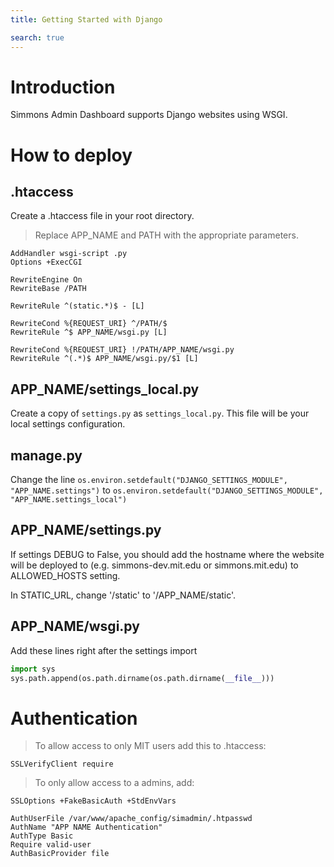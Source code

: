 ```yaml
---
title: Getting Started with Django

search: true
---
```


# Introduction

Simmons Admin Dashboard supports Django websites using WSGI.

# How to deploy

## .htaccess

Create a .htaccess file in your root directory.

> Replace APP_NAME and PATH with the appropriate parameters.

```shell
AddHandler wsgi-script .py
Options +ExecCGI

RewriteEngine On
RewriteBase /PATH

RewriteRule ^(static.*)$ - [L]

RewriteCond %{REQUEST_URI} ^/PATH/$
RewriteRule ^$ APP_NAME/wsgi.py [L]

RewriteCond %{REQUEST_URI} !/PATH/APP_NAME/wsgi.py
RewriteRule ^(.*)$ APP_NAME/wsgi.py/$1 [L]
```

## APP_NAME/settings_local.py

Create a copy of `settings.py` as `settings_local.py`. This file will be your local settings configuration.

## manage.py

Change the line `os.environ.setdefault("DJANGO_SETTINGS_MODULE", "APP_NAME.settings")` to `os.environ.setdefault("DJANGO_SETTINGS_MODULE", "APP_NAME.settings_local")`

## APP_NAME/settings.py

If settings DEBUG to False, you should add the hostname where the website will be deployed to (e.g. simmons-dev.mit.edu or simmons.mit.edu) to ALLOWED_HOSTS setting.

In STATIC_URL, change '/static' to '/APP_NAME/static'.

## APP_NAME/wsgi.py

Add these lines right after the settings import

```python
import sys
sys.path.append(os.path.dirname(os.path.dirname(__file__)))
```

# Authentication

> To allow access to only MIT users add this to .htaccess:

```
SSLVerifyClient require
```

> To only allow access to a admins, add:

```
SSLOptions +FakeBasicAuth +StdEnvVars

AuthUserFile /var/www/apache_config/simadmin/.htpasswd
AuthName "APP NAME Authentication"
AuthType Basic
Require valid-user
AuthBasicProvider file
```